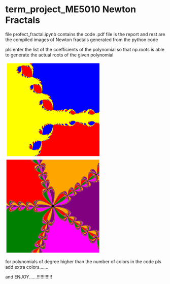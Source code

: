 # term_project_ME5010 Newton Fractals
file profect_fractal.ipynb contains the code 
.pdf file is the report and rest are the compiled images of Newton fractals
generated from the python code

pls enter the list of the coefficients of the polynomial so that np.roots is able 
to generate the actual roots of the given polynomial


<img src="Z__3+1j_Z__2+2.png" width="300" height="300"> <img src="final n=5.png" width="300" height="300"> 


for polynomials of degree higher than the number of colors in the code 
pls add extra colors.......


and ENJOY......!!!!!!!!!!!!
